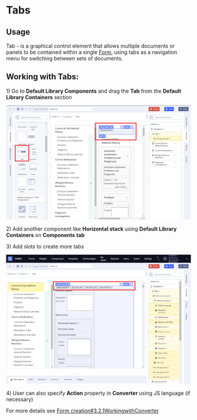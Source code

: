 # Tabs

## Usage <a id="Tabs-Usage"></a>

Tab - is a graphical control element that allows multiple documents or panels to be contained within a single [Form](../ehr-forms-forms-in-detail/), using tabs as a navigation menu for switching between sets of documents.

## **Working with Tabs:** <a id="Tabs-WorkingwithTabs:"></a>

1\) Go to **Default Library Components** and drag the **Tab** from the **Default Library Containers** section

![](../../.gitbook/assets/34839857.png)

2\) Add another component like **Horizontal stack** using **Default Library Containers** on **Components** **tab**

3\) Add slots to create more tabs

![](../../.gitbook/assets/34839993.png)

4\) User can also specify **Action** property in **Converter** using JS language \(if necessary\)

For more details see [Form creation\#3.2.1WorkingwithConverter](../ehr-forms-forms-in-detail/ehr-forms-form-creation.md#Formcreation-3.2.1WorkingwithConverter)


